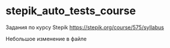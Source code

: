 # stepik_auto_tests_course
Задания по курсу Stepik https://stepik.org/course/575/syllabus

Небольшое изменение в файле
